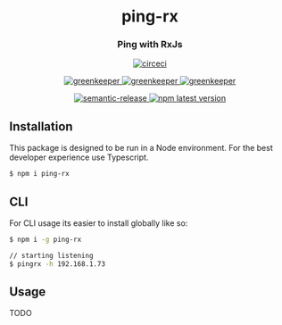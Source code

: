 <h1 align="center" style="border-bottom: none;">ping-rx</h1>
<h3 align="center">Ping with RxJs</h3>
<p align="center">
  <a href="https://circleci.com/gh/patrickmichalina/ping-rx">
    <img alt="circeci" src="https://circleci.com/gh/patrickmichalina/ping-rx.svg?style=shield">
  </a>
  <!-- <a href="https://codeclimate.com/github/patrickmichalina/ping-rx/test_coverage">
    <img src="https://api.codeclimate.com/v1/badges/f40c9fff2927e49c3ea2/test_coverage" />
  </a>
  <a href="https://codeclimate.com/github/patrickmichalina/ping-rx/maintainability">
    <img alt="codeclimate" src="https://api.codeclimate.com/v1/badges/f40c9fff2927e49c3ea2/maintainability">
  </a> -->
</p>
<p align="center">
  <a href="https://greenkeeper.io">
    <img alt="greenkeeper" src="https://badges.greenkeeper.io/semantic-release/semantic-release.svg">
  </a>
  <a href="https://david-dm.org/patrickmichalina/ping-rx">
    <img alt="greenkeeper" src="https://david-dm.org/patrickmichalina/ping-rx/status.svg">
  </a>
  <a href="https://david-dm.org/patrickmichalina/ping-rx?type=dev">
    <img alt="greenkeeper" src="https://david-dm.org/patrickmichalina/ping-rx/dev-status.svg">
  </a>
</p>
<p align="center">
  <a href="https://github.com/semantic-release/semantic-release">
    <img alt="semantic-release" src="https://img.shields.io/badge/%20%20%F0%9F%93%A6%F0%9F%9A%80-semantic--release-e10079.svg">
  </a>
  <a href="https://www.npmjs.com/package/ping-rx">
    <img alt="npm latest version" src="https://img.shields.io/npm/v/ping-rx/latest.svg">
  </a>
</p>

## Installation
This package is designed to be run in a Node environment. For the best developer experience use Typescript.
```sh
$ npm i ping-rx
```

## CLI
For CLI usage its easier to install globally like so:
```sh
$ npm i -g ping-rx

// starting listening
$ pingrx -h 192.168.1.73
```

## Usage
TODO